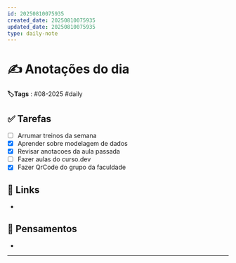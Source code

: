 ```yaml
---
id: 20250810075935
created_date: 20250810075935
updated_date: 20250810075935
type: daily-note
---
```


# ✍️ Anotações do dia
**🏷️Tags** : #08-2025 #daily
## ✅ Tarefas
- [ ]  Arrumar treinos da semana
- [x] Aprender sobre modelagem de dados
- [x] Revisar anotacoes da aula passada
- [ ] Fazer aulas do curso.dev
- [x] Fazer QrCode do grupo da faculdade
## 🔗 Links
- 
## 🧠 Pensamentos
- 

---